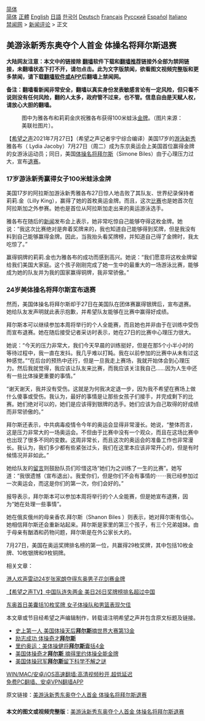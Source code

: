  <!-- 面包屑导航 --> <div class="breadcrumb"><!-- GTranslate: https://gtranslate.io/ -->  <div class="switcher notranslate">  <div class="selected">  <a href="#" onclick="return false;"> 简体</a>  </div>  <div class="option">  <a href="https://www.bannedbook.org" onclick="doGTranslate('zh-CN|zh-CN');jQuery('div.switcher div.selected a').html(jQuery(this).html());return false;" title="简体中文" class="nturl selected"> 简体</a>  <a href="https://www.bannedbook.org/zh-tw/" onclick="doGTranslate('zh-CN|zh-TW');jQuery('div.switcher div.selected a').html(jQuery(this).html());return false;" title="繁體中文" class="nturl"> 正體</a>  <a href="https://www.bannedbook.org/en/" onclick="doGTranslate('zh-CN|en');jQuery('div.switcher div.selected a').html(jQuery(this).html());return false;" title="English" class="nturl"> English</a>  <a href="https://www.bannedbook.org/ja/" onclick="doGTranslate('zh-CN|ja');jQuery('div.switcher div.selected a').html(jQuery(this).html());return false;" title="日本語" class="nturl"> 日語</a>  <a href="https://www.bannedbook.org/ko/" onclick="doGTranslate('zh-CN|ko');jQuery('div.switcher div.selected a').html(jQuery(this).html());return false;" title="한국어" class="nturl"> 한국어</a>  <a href="https://www.bannedbook.org/de/" onclick="doGTranslate('zh-CN|de');jQuery('div.switcher div.selected a').html(jQuery(this).html());return false;" title="Deutsch" class="nturl"> Deutsch</a>  <a href="https://www.bannedbook.org/fr/" onclick="doGTranslate('zh-CN|fr');jQuery('div.switcher div.selected a').html(jQuery(this).html());return false;" title="Français" class="nturl"> Français</a>  <a href="https://www.bannedbook.org/ru/" onclick="doGTranslate('zh-CN|ru');jQuery('div.switcher div.selected a').html(jQuery(this).html());return false;" title="Русский" class="nturl"> Русский</a>  <a href="https://www.bannedbook.org/es/" onclick="doGTranslate('zh-CN|es');jQuery('div.switcher div.selected a').html(jQuery(this).html());return false;" title="Español" class="nturl"> Español</a>  <a href="https://www.bannedbook.org/it/" onclick="doGTranslate('zh-CN|it');jQuery('div.switcher div.selected a').html(jQuery(this).html());return false;" title="Italiano" class="nturl"> Italiano</a>  </div>  </div>      <div class='breadcrumb-sub'><!-- Breadcrumb NavXT 6.3.0 --> <a href="https://www.bannedbook.org/" class="home">禁闻网</a> &gt; <a href="https://www.bannedbook.org/bnews/comments/" class="category">新闻评论</a> &gt; 正文</div></div><h2>美游泳新秀东奥夺个人首金 体操名将拜尔斯退赛</h2> <p class="notice"><b>大陆网友注意：本文中的链接除 <a href="https://github.com/bannedbook/fanqiang" >翻墙</a>软件下载和<a href="https://github.com/killgcd/justmysocks/blob/master/README.md">翻墙推荐</a>链接外全部为禁网链接，未翻墙状态下打不开，请勿点击。此为文字版禁闻，欲看图文视频完整版和更多禁闻，请下载<a href="https://github.com/bannedbook/fanqiang">翻墙软件或APP</a>后翻墙上禁闻网。</p><p>备注：翻墙看新闻非常安全，翻墙以真实身份发表敏感言论有一定风险，但只看不说则没有任何风险，翻的人太多，政府管不过来，也不管。信息自由是天赋人权，请放心大胆的翻墙。</b></p>  <div class="entry"> <figure><figcaption>图中为雅各布和莉莉金庆祝雅各布获得100米蛙泳<a href="https://www.bannedbook.org/bnews/tag/%e9%87%91%e7%89%8c/" class="st_tag internal_tag" rel="tag" title="标签 金牌 下的日志">金牌</a>。（图片来源：美联社图片）。</figcaption></figure> <p>【<span class='wp_keywordlink_affiliate'><a href="https://www.soundofhope.org" title="希望之声" target="_blank">希望之声</a></span>2021年7月27日】（希望之声记者宇宁综合编译）美国17岁的<a href="https://www.bannedbook.org/bnews/tag/%e6%b8%b8%e6%b3%b3/" class="st_tag internal_tag" rel="tag" title="标签 游泳 下的日志">游泳</a><a href="https://www.bannedbook.org/bnews/tag/%E6%96%B0%E7%A7%80/" class="st_tag internal_tag" rel="tag" title="标签 新秀 下的日志">新秀</a>雅各布（ Lydia Jacoby）7月27日（周二）成为东京奥运会上美国首位赢得金牌的女游泳运动员；同日，美国<a href="https://www.bannedbook.org/bnews/tag/%e4%bd%93%e6%93%8d/" class="st_tag internal_tag" rel="tag" title="标签 体操 下的日志">体操</a><a href="https://www.bannedbook.org/bnews/tag/%E5%90%8D%E5%B0%86/" class="st_tag internal_tag" rel="tag" title="标签 名将 下的日志">名将</a><a href="https://www.bannedbook.org/bnews/tag/%E6%8B%9C%E5%B0%94%E6%96%AF/" class="st_tag internal_tag" rel="tag" title="标签 拜尔斯 下的日志">拜尔斯</a>（Simone Biles）由于心理压力过大，宣布<a href="https://www.bannedbook.org/bnews/tag/%E9%80%80%E8%B5%9B/" class="st_tag internal_tag" rel="tag" title="标签 退赛 下的日志">退赛</a>。</p> <h3>17岁游泳新秀赢得女子100米蛙泳金牌</h3> <p>美国17岁的阿拉斯加游泳新秀雅各布27日惊人地击败了其队友、世界纪录保持者莉莉.金（Lilly King），赢得了她的首枚奥运金牌。而且，这次<a href="https://www.bannedbook.org/bnews/tag/%E6%AF%94%E8%B5%9B/" class="st_tag internal_tag" rel="tag" title="标签 比赛 下的日志">比赛</a>也是她首次在阿拉斯加之外参赛。她也是首位从阿拉斯加走出来的奥运游泳选手。</p> <p>雅各布在随后的<span class='wp_keywordlink_affiliate'><a href="https://www.bannedbook.org/" title="新闻">新闻</a></span>发布会上表示，她非常吃惊自己能够夺得这枚金牌。她说：“我这次比赛绝对是奔着奖牌来的，我也知道自己能够得到奖牌，但是我没有料到自己能够赢得金牌。因此，当我抬头看奖牌榜，并知道自己得了金牌时，我太吃惊了。”</p> <p>赢得铜牌的莉莉.金也为雅各布的成功而感到高兴。她说：“我们愿意将这枚金牌留给我们美国大家庭。这个孩子刚刚完成了她一生中的最重大的一场游泳比赛，能够成为她的队友并为我的国家赢得铜牌，我非常骄傲。”</p> <h3>24岁美体操名将拜尔斯宣布退赛</h3> <p>然而，美国体操名将拜尔斯却于27日在美国队在团体赛赢得银牌后，宣布退赛。她给队友发声明就此表示抱歉，并希望队友能够在比赛中赢得好成绩。</p>  <p>拜尔斯本可以继续参加本周将举行的个人全能赛，而且她也并非由于在训练中受伤而宣布退赛。她在随后接受记者采访时表示，她在27日的比赛中心理压力很大。</p> <p>她说：“今天的压力非常大，我们今天早晨的训练挺好，但是在那5个小半小时的等待过程中，我一直在发抖。我几乎难以打盹。我在以前参加的比赛中从未有过这种感觉。”“在后台的预热中还行，但是一旦我走上赛场，我就开始体会到心理压力。然后我就觉得，我应该让队友来比赛，而我应该关注我自己&#8230;&#8230;因为人生中还有一些比体操更重要的事情。”</p> <p>“谢天谢天，我并没有受伤。这就是为何我决定退一步，因为我不希望在赛场上做什么傻事或受伤。我认为，最好的事情是让那些女孩子们接手，并完成剩下的比赛。她们绝对可以的，她们是应该得到银牌的选手。她们应该为自己取得的好成绩而非常骄傲的。”</p> <p>拜尔斯还表示，中共病毒疫情令今年的奥运会显得非常漫长。她说，“整体而言，这是压力非常大的一场奥运会。不但由于比赛中没有一个观众，而且在这场比赛中也出现了很多不同的变数。这周非常长，而且这次的奥运会的准备工作也非常漫长。我认为，我们多少都有些紧张过头，我们在这里本应该非常开心的，但是有时候情况并非如此。”</p> <p>她给队友的<span class='wp_keywordlink'><a href="https://www.bannedbook.org/bnews/tougao/" title="留言" target="_blank">留言</a></span>则鼓励队员们珍惜这场“她们为之训练了一生的比赛”。她写道：“我很遗憾（宣布退出）。我爱你们，但是你们不会有事情的⋯⋯我已经参加过一次奥运会，而这是你们的第一次，你们会好的。”</p>  <p>报导表示，拜尔斯本可以参加本周将举行的个人全能赛，但是她宣布退赛，因为“她在处理一些事情”。</p> <p>她在俄亥俄州的母亲香农.拜尔斯（Shanon Biles ）则表示，她对拜尔斯有信心。她相信拜尔斯还会重新站起来。拜尔斯是家里的第三个孩子，有三个兄弟姐妹。由于母亲有酗酒和药物问题，拜尔斯是在外公家长大的。</p> <p>7月27日，美国在奥运奖牌排名榜的第一位，共赢得29枚奖牌，其中包括10枚金牌、10枚银牌和9枚铜牌。</p> <p>相关文章：</p> <p><a data-ved="2ahUKEwisnq2J4ITyAhVGb30KHRP7BaIQFjAAegQIAxAD" href="https://www.soundofhope.org/post/529499?lang=b5" ping="/url?sa=t&amp;source=web&amp;rct=j&amp;url=https://www.soundofhope.org/post/529499%3Flang%3Db5&amp;ved=2ahUKEwisnq2J4ITyAhVGb30KHRP7BaIQFjAAegQIAxAD">港人欢声雷动24岁张家朗夺得东奥男子花剑赛金牌</a></p>  <p><a href="https://editor.soundofhope.org/node/529484" hreflang="zh-hans">【希望之声TV】中国队连失两金 美日26日奖牌榜排名超过中国</a></p> <p><a href="https://editor.soundofhope.org/node/529157" hreflang="zh-hans">东奥首日美囊括10枚奖牌 女子体操队和男篮表现欠佳</a></p> <p>本文章或节目经希望之声编辑制作，转载请注明希望之声并包含原文标题及链接。 </p> <ul class='op-related-articles' title='相关阅读'> <li><a href='https://www.bannedbook.org/bnews/cnnews/20181104/1025572.html' target='_blank'>史上第一人 美国体操天后<b>拜尔斯</b>摘世界大赛第13金</a></li> <li><a href='https://www.bannedbook.org/bnews/lifebaike/20170120/675043.html' target='_blank'>励志成功 体操奇才<b>拜尔斯</b></a></li> <li><a href='https://www.bannedbook.org/bnews/sohnews/20160817/573013.html' target='_blank'>里约奥运：美体操健将<b>拜尔斯</b>囊括4金</a></li> <li><a href='https://www.bannedbook.org/bnews/sohnews/20160812/570778.html' target='_blank'>美国体操奇才<b>拜尔斯</b> 摘得里约体操全能金牌</a></li> <li><a href='https://www.bannedbook.org/bnews/aomi/life/20160812/570683.html' target='_blank'>美国体操冠军<b>拜尔斯</b>留下科学不解之谜</a></li> </ul> <p class="texttj"> <a href="https://github.com/bannedbook/fanqiang/wiki/V2ray%E6%9C%BA%E5%9C%BA" target="_blank">WIN/MAC/安卓/iOS高速翻墙:高清视频秒开,超低延迟</a><br/> <a href="https://github.com/bannedbook/fanqiang/wiki/%E7%A6%81%E9%97%BB%E7%BD%91%E5%AE%89%E5%8D%93%E7%BF%BB%E5%A2%99%E6%96%B0%E9%97%BBAPP" target="_blank">免费PC翻墙、安卓VPN翻墙APP</a></p><p>原文链接：<a class="src_link"  href="https://www.soundofhope.org/post/529871" target="_blank">美游泳新秀东奥夺个人首金 体操名将拜尔斯退赛</a></p> <a name='sharetosocial'></a>  <div style="margin-bottom:5px;padding-bottom:5px;clear:both"> <div id="archive-pix-1" class="banner-ads"> <!-- AuctionX Display platform tag START --> <div id="26318x728x90x621x_ADSLOT2" clicktrack="%%CLICK_URL_ESC%%"></div> <!-- AuctionX Display platform tag END --> </div> <div id="archive-pix-2" class="banner-ads"> <!-- AuctionX Display platform tag START --> <div id="26315x300x250x621x_ADSLOT2" clicktrack="%%CLICK_URL_ESC%%"></div> <!-- AuctionX Display platform tag END --> </div> </div>  <div id="archive-pix-1" class="banner-ads"> <!-- AuctionX Display platform tag START --> <div id="26318x728x90x621x_ADSLOT3" clicktrack="%%CLICK_URL_ESC%%"></div> <!-- AuctionX Display platform tag END --> </div> <div><b>本文的图文或视频完整版</b>：<a href='https://www.bannedbook.org/bnews/comments/20210728/1595674.html'>美游泳新秀东奥夺个人首金 体操名将拜尔斯退赛</a></div>  </div><!--END ENTRY--> 